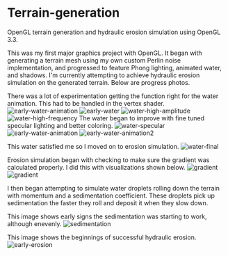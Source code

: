 # Terrain-generation
OpenGL terrain generation and hydraulic erosion simulation using OpenGL 3.3.

This was my first major graphics project with OpenGL. It began with generating a terrain mesh using my own custom Perlin noise implementation, and progressed to feature Phong lighting, animated water, and shadows. I'm currently attempting to achieve hydraulic erosion simulation on the generated terrain. Below are progress photos.


There was a lot of experimentation getting the function right for the water animation. This had to be handled in the vertex shader.
![early-water-animation](Game1/screenshots/early-water-animation.png)
![early-water](Game1/screenshots/early-water.png)
![water-high-amplitude](Game1/screenshots/water-high-amplitude.png)
![water-high-frequency](Game1/screenshots/water-high-frequency.png)
The water began to improve with fine tuned specular lighting and better coloring.
![water-specular](Game1/screenshots/water-specular.png)
![early-water-animation](Game1/screenshots/early-water-animation.gif)
![early-water-animation2](Game1/screenshots/early-water-animation2.gif)

This water satisfied me so I moved on to erosion simulation.
![water-final](Game1/screenshots/water-final.gif)

Erosion simulation began with checking to make sure the gradient was calculated properly. I did this with visualizations shown below.
![gradient](Game1/screenshots/gradient.png)
![gradient](Game1/screenshots/gradient2.png)

I then began attempting to simulate water droplets rolling down the terrain with momentum and a sedimentation coefficient. These droplets pick up sedimentation the faster they roll and deposit it when they slow down.

This image shows early signs the sedimentation was starting to work, although enevenly.
![sedimentation](Game1/screenshots/sedimentation.png)

This image shows the beginnings of successful hydraulic erosion.
![early-erosion](Game1/screenshots/early-erosion.png)



